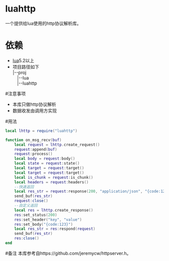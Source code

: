 # luahttp
一个提供给lua使用的http协议解析库。

# 依赖
- [lua](https://github.com/xiyoo0812/lua.git)5.2以上
- 项目路径如下<br>
  |--proj <br>
  &emsp;|--lua <br>
  &emsp;|--luahttp

#注意事项
- 本库只做http协议解析
- 数据收发由调用方实现

#用法
```lua
local lhttp = require("luahttp")

function on_msg_recv(buf)
    local request = lhttp.create_request()
    request:append(buf)
    request:process()
    local body = request:body()
    local state = request:state()
    local target = request:target()
    local target = request:target()
    local is_chunk = request:is_chunk()
    local headers = request:headers()
    --快速返回
    local res_str = request:response(200, "application/json", "{code:123}")
    send_buf(res_str)
    request:close()
    --自定义返回
    local res = lhttp.create_response()
    res:set_status(200)
    res:set_header("key", "value")
    res:set_body("{code:123}")
    local res_str = res:respond(request)
    send_buf(res_str)
    res:close()
end

```

#备注
本库参考自https://github.com/jeremycw/httpserver.h。